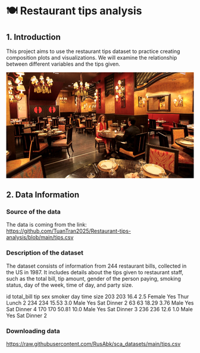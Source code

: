 # 🍽️ Restaurant tips analysis

## 1. Introduction 
This project aims to use the restaurant tips dataset to practice creating composition plots and visualizations. We will examine the relationship between different variables and the tips given.

![image](https://github.com/TuanTran2025/Restaurant-tips-analysis/blob/main/restaurant_img.jpg)

## 2. Data Information

### Source of the data
The data is coming from the link: https://github.com/TuanTran2025/Restaurant-tips-analysis/blob/main/tips.csv

### Description of the dataset
The dataset consists of information from 244 restaurant bills, collected in the US in 1987.
It includes details about the tips given to restaurant staff, such as the total bill, tip amount, gender of the person paying, smoking status, day of the week, time of day, and party size.

id	total_bill	tip	sex	smoker	day	time	size
203	203	16.4	2.5	Female	Yes	Thur	Lunch	2
234	234	15.53	3.0	Male	Yes	Sat	Dinner	2
63	63	18.29	3.76	Male	Yes	Sat	Dinner	4
170	170	50.81	10.0	Male	Yes	Sat	Dinner	3
236	236	12.6	1.0	Male	Yes	Sat	Dinner	2

### Downloading data
https://raw.githubusercontent.com/RusAbk/sca_datasets/main/tips.csv
